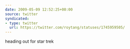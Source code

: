 ```yaml
---
date: 2009-05-09 12:52:25+00:00
source: twitter
syndicated:
- type: twitter
  url: https://twitter.com/roytang/statuses/1745959505/
---
```


heading out for star trek